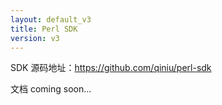 ```yaml
---
layout: default_v3
title: Perl SDK
version: v3
---
```



SDK 源码地址：<https://github.com/qiniu/perl-sdk>

文档 coming soon...
